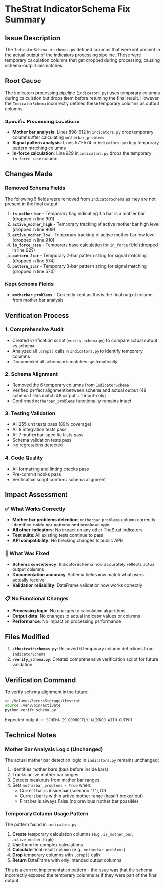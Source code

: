 # TheStrat IndicatorSchema Fix Summary

## Issue Description
The `IndicatorSchema` in `schemas.py` defined columns that were not present in the actual output of the indicators processing pipeline. These were temporary calculation columns that get dropped during processing, causing schema-output mismatches.

## Root Cause
The indicators processing pipeline (`indicators.py`) uses temporary columns during calculation but drops them before returning the final result. However, the `IndicatorSchema` incorrectly defined these temporary columns as output columns.

### Specific Processing Locations
- **Mother bar analysis**: Lines 898-912 in `indicators.py` drop temporary columns after calculating `motherbar_problems`
- **Signal pattern analysis**: Lines 571-574 in `indicators.py` drop temporary pattern matching columns
- **In-force calculation**: Line 929 in `indicators.py` drops the temporary `in_force_base` column

## Changes Made

### Removed Schema Fields
The following 6 fields were removed from `IndicatorSchema` as they are not present in the final output:

1. **`is_mother_bar`** - Temporary flag indicating if a bar is a mother bar (dropped in line 901)
2. **`active_mother_high`** - Temporary tracking of active mother bar high level (dropped in line 909)
3. **`active_mother_low`** - Temporary tracking of active mother bar low level (dropped in line 910)
4. **`in_force_base`** - Temporary base calculation for `in_force` field (dropped in line 929)
5. **`pattern_2bar`** - Temporary 2-bar pattern string for signal matching (dropped in line 574)
6. **`pattern_3bar`** - Temporary 3-bar pattern string for signal matching (dropped in line 574)

### Kept Schema Fields
- **`motherbar_problems`** - Correctly kept as this is the final output column from mother bar analysis

## Verification Process

### 1. Comprehensive Audit
- Created verification script (`verify_schema.py`) to compare actual output vs schema
- Analyzed all `.drop()` calls in `indicators.py` to identify temporary columns
- Documented all schema mismatches systematically

### 2. Schema Alignment
- Removed the 6 temporary columns from `IndicatorSchema`
- Verified perfect alignment between schema and actual output (49 schema fields match 48 output + 1 input-only)
- Confirmed `motherbar_problems` functionality remains intact

### 3. Testing Validation
- All 255 unit tests pass (89% coverage)
- All 8 integration tests pass
- All 7 motherbar-specific tests pass
- Schema validation tests pass
- No regressions detected

### 4. Code Quality
- All formatting and linting checks pass
- Pre-commit hooks pass
- Verification script confirms schema alignment

## Impact Assessment

### ✅ What Works Correctly
- **Mother bar problems detection**: `motherbar_problems` column correctly identifies inside bar patterns and breakout logic
- **All other indicators**: No impact on any other TheStrat indicators
- **Test suite**: All existing tests continue to pass
- **API compatibility**: No breaking changes to public APIs

### 🔧 What Was Fixed
- **Schema consistency**: IndicatorSchema now accurately reflects actual output columns
- **Documentation accuracy**: Schema fields now match what users actually receive
- **Validation reliability**: DataFrame validation now works correctly

### 📋 No Functional Changes
- **Processing logic**: No changes to calculation algorithms
- **Output data**: No changes to actual indicator values or columns
- **Performance**: No impact on processing performance

## Files Modified

1. **`/thestrat/schemas.py`**: Removed 6 temporary column definitions from `IndicatorSchema`
2. **`/verify_schema.py`**: Created comprehensive verification script for future validation

## Verification Command
To verify schema alignment in the future:
```bash
cd /Volumes/SecureStorage/thestrat
source .venv/bin/activate
python verify_schema.py
```

Expected output: `✅ SCHEMA IS CORRECTLY ALIGNED WITH OUTPUT`

## Technical Notes

### Mother Bar Analysis Logic (Unchanged)
The actual mother bar detection logic in `indicators.py` remains unchanged:
1. Identifies mother bars (bars before inside bars)
2. Tracks active mother bar ranges
3. Detects breakouts from mother bar ranges
4. Sets `motherbar_problems = True` when:
   - Current bar is inside bar (scenario "1"), OR
   - Current bar is within active mother range (hasn't broken out)
   - First bar is always False (no previous mother bar possible)

### Temporary Column Usage Pattern
The pattern found in `indicators.py`:
1. **Create** temporary calculation columns (e.g., `is_mother_bar`, `active_mother_high`)
2. **Use** them for complex calculations
3. **Calculate** final result column (e.g., `motherbar_problems`)
4. **Drop** temporary columns with `.drop()` calls
5. **Return** DataFrame with only intended output columns

This is a correct implementation pattern - the issue was that the schema incorrectly exposed the temporary columns as if they were part of the final output.
